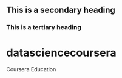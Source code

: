 ## This is a secondary heading
### This is a tertiary heading

datasciencecoursera
===================

Coursera Education
